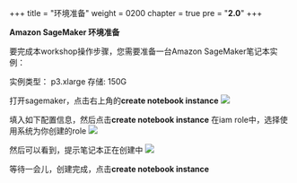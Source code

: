 +++
title = "环境准备"
weight = 0200
chapter = true
pre = "<b>2.0</b>"
+++

**Amazon SageMaker 环境准备**

要完成本workshop操作步骤，您需要准备一台Amazon SageMaker笔记本实例：

实例类型： p3.xlarge 
存储: 150G

打开sagemaker，点击右上角的**create notebook instance**
![](./1.png)


填入如下配置信息，然后点击**create notebook instance** 
在iam role中，选择使用系统为你创建的role
![](./2.png)

然后可以看到，提示笔记本正在创建中
![](./3.png)

等待一会儿，创建完成，点击**create notebook instance**

